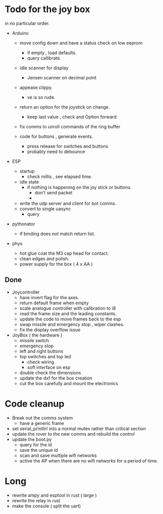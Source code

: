 # Todo for the joy box

in no particular order.

- Arduino


  - move config down and have a status check on low eeprom
    - if empty , load defaults.
    - query callibrate.
  - idle scanner for display 
  
    - Jensen scanner on decimal point
  - appease clippy.
    - ve is so rude.
  - return an option for the joystick on change.
    - keep last value , check and Option forward
  - fix comms to unroll commands of the ring buffer 
  - code for buttons , generate events.
    - press release for switches and buttons
    - probably need to debounce

- ESP
  - startup
    - check millis , see elapsed time.
  - idle state
    - if nothing is happening on the joy stick or buttons.
      - don't send packet
      - 
  - write the udp server and client for bot comms.
  - convert to single uasync 
    - query

- pythonator 
  - if binding does not match return list.
  
- phys
  - hot glue coat the M3 cap head for contact.
  - clean edges and polish. 
  - power supply for the box ( 4 x AA )

## Done
- Joycontroller
  - have invert flag for the axes.
  - return default frame when empty
  - scale analogue controller with calibration to i8
  - read the frame size and the leading constants.
  - update the code to move frames back to the esp
  - swap missile and emergency stop , wiper clashes.
  - fix the display overflow issue
- JoyBox ( the hardware )
  - missile switch
  - emergency stop 
  - left and right buttons
  - top switches and top led
    - check wiring
    - soft interface on esp
  - double check the dimensions 
  - update the dxf for the box creation
  - cut the box carefully and mount the electronics 


# Code cleanup
- Break out the comms system
  - have a generic frame
- set serial_println! into a normal mutex rather than critical section
- update the rover to the new comms and rebuild the control
- update the boot.py
  - query for the id
  - save the unique id 
  - scan and save multiple wifi networks
  - active the AP when there are no wifi networks for a period of time.

 
# Long
- rewrite ampy and esptool in rust ( large ) 
- rewrite the relay in rust
- make the console ( split the uart)